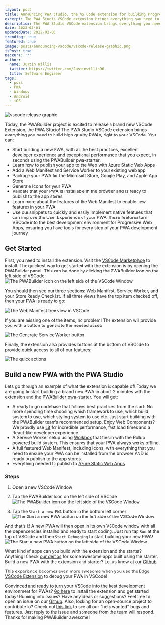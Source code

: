 ```yaml
---
layout: post
title: Announcing PWA Studio, the VS Code extension for building Progressive Web Apps!
excerpt: The PWA Studio VSCode extension brings everything you need to build high quality PWAs, right to your VSCode!
description: The PWA Studio VSCode extension brings everything you need to build high quality PWAs, right to your VSCode!
date: 2022-02-01
updatedDate: 2022-02-01
trending: true
featured: true
image: posts/announcing-vscode/vscode-release-graphic.png
isPost: true
backUrl: '/'
author:
  name: Justin Willis
  twitter: https://twitter.com/Justinwillis96
  title: Software Engineer
tags:
  - post
  - PWA
  - Windows
  - Android
  - iOS
---
```


<img alt="vscode release graphic" src="/posts/announcing-vscode/vscode-release-graphic.png" />

Today, the PWABuilder project is excited to release a brand new VSCode Extension, the PWA Studio! 
The PWA Studio VSCode extension brings everything you need to build high quality PWAs, right to your VSCode. You can:
-	Start building a new PWA, with all the best practices, excellent developer experience and exceptional performance that you expect, in seconds using the PWABuilder pwa-starter.
-	Learn how to publish your app to the Web with Azure Static Web Apps
-	Add a Web Manifest and Service Worker to your existing web app
-	Package your PWA for the Microsoft Store, Google Play, and Apple App Store
-	Generate Icons for your PWA
-	Validate that your PWA is installable in the browser and is ready to publish to the app stores
-	Learn more about the features of the Web Manifest to enable new features in your PWA
-	Use our snippets to quickly and easily implement native features that can improve the User Experience of your PWA
These features turn VSCode into the best development environment for Progressive Web Apps, ensuring you have tools for every step of your PWA development journey.

## Get Started
First, you need to install the extension. Visit the [VSCode Marketplace](https://aka.ms/install-pwa-studio) to install<span aria-hidden="true">.</span>
The quickest way to get started with the extension is by opening the PWABuilder panel. This can be done by clicking the PWABuilder icon on the left side of VSCode:
![The PWABuilder icon on the left side of the VSCode Window](https://raw.githubusercontent.com/pwa-builder/pwabuilder-vscode/main/resources/icon-view.png)

You should then see our three sections: Web Manifest, Service Worker, and your Store Ready Checklist. If all three views have the top item checked off, then your PWA is ready to go:

![The Web Manifest tree view in VSCode](https://raw.githubusercontent.com/pwa-builder/pwabuilder-vscode/main/resources/validate.png)

If you are missing one of the items, no problem! The extension will provide you with a button to generate the needed asset:

![The Generate Service Worker button](https://raw.githubusercontent.com/pwa-builder/pwabuilder-vscode/main/resources/sw-button.png)

Finally, the extension also provides buttons at the bottom of VSCode to provide quick access to all of our features:

![The quick actions](https://raw.githubusercontent.com/pwa-builder/pwabuilder-vscode/main/resources/quick-actions.png)

## Build a new PWA with the PWA Studio
Lets go through an example of what the extension is capable of! Today we are going to start building a brand new PWA in about 2 minutes with the extension and the [PWABuilder pwa-starter](https://aka.ms/pwa-starter)<span aria-hidden="true">.</span> You will get:
-	A ready to go codebase that follows best practices from the start: No more spending time choosing which framework to use, which build system to use, which styling system to use etc. Just start building with the PWABuilder team’s recommended setup. Enjoy Web Components? We proudly use [Lit](https://lit.dev) for incredible performance, fast load times and a React-like developer experience.
-	A Service Worker setup using [Workbox](https://developers.google.com/web/tools/workbox/) that ties in with the Rollup powered build system. This ensures that your PWA always works offline.
-	A full featured Web Manifest, including Icons, with everything that you need to ensure your PWA can be installed from the browser AND is ready to publish to the app stores.
-	Everything needed to publish to [Azure Static Web Apps](https://azure.microsoft.com/services/app-service/static/)

### Steps   
1) Open a new VSCode Window
2) Tap the PWABuilder Icon on the left side of VSCode
![The PWABuilder icon on the left side of the VSCode Window](https://raw.githubusercontent.com/pwa-builder/pwabuilder-vscode/main/resources/icon-view.png)

3) Tap the `Start a new PWA` button in the bottom left corner
![The Start a new PWA button on the left side of the VSCode Window](https://raw.githubusercontent.com/pwa-builder/pwabuilder-vscode/main/resources/main-view.png)

And that’s it! A new PWA will then open in its own VSCode window with all the dependencies installed and ready to start coding. Just run tap `Run` at the top of VSCode and then `Start Debugging` to start building your new PWA!
![The Start a new PWA button on the left side of the VSCode Window](https://raw.githubusercontent.com/pwa-builder/pwabuilder-vscode/main/resources/pwa-starter.png)

What kind of apps can you build with the extension and the starter? Anything! Check [our demos](https://github.com/pwa-builder/pwa-starter#sample-pwas-built-with-the-starter) for some awesome apps built using the starter. Build a new PWA with the extension and starter? Let us know at our [Github](https://github.com/pwa-builder/PWABuilder)

This experience becomes even more awesome when you use the [Edge VSCode Extension](https://docs.microsoft.com/microsoft-edge/visual-studio-code/microsoft-edge-devtools-extension) to debug your PWA in VSCode!

Convinced and ready to turn your VSCode into the best development environment for PWAs? [Go here]( https://marketplace.visualstudio.com/items?itemName=PWABuilder.pwa-studio) to install the extension and get started today! Running into issues? Have any ideas or suggestions? Feel free to open an issue on our [Github](https://github.com/pwa-builder/PWABuilder)<span aria-hidden="true">.</span> Also, looking for an open-source project to contribute to? Check out [this link](https://github.com/pwa-builder/PWABuilder/issues?q=is%3Aopen+is%3Aissue+label%3A%22help+wanted+%3Araising_hand%3A%22) to see all our “help wanted” bugs and features. Just reply to the issue and someone from the team will respond. Thanks for making PWABuilder awesome! 
